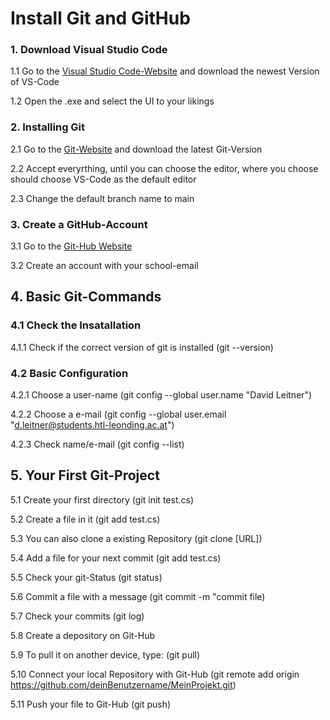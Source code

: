 # Install Git and GitHub

### 1. Download Visual Studio Code
1.1 Go to the [Visual Studio Code-Website](https://code.visualstudio.com/) and download the newest Version of VS-Code

1.2 Open the .exe and select the UI to your likings

### 2. Installing Git
2.1 Go to the [Git-Website](https://git-scm.com/) and download the latest Git-Version

2.2 Accept everyrthing, until you can choose the editor, where you choose should choose VS-Code as the default editor

2.3 Change the default branch name to main

### 3. Create a GitHub-Account
3.1 Go to the [Git-Hub Website](https://github.com/)

3.2 Create an account with your school-email

## 4. Basic Git-Commands
### 4.1 Check the Insatallation
4.1.1 Check if the correct version of git is installed (git --version)
### 4.2 Basic Configuration
4.2.1 Choose a user-name (git config --global user.name "David Leitner")

4.2.2 Choose a e-mail (git config --global user.email "d.leitner@students.htl-leonding.ac.at")

4.2.3 Check name/e-mail (git config --list)

## 5. Your First Git-Project
5.1 Create your first directory (git init test.cs)

5.2 Create a file in it (git add test.cs)

5.3 You can also clone a existing Repository (git clone [URL])

5.4 Add a file for your next commit (git add test.cs)

5.5 Check your git-Status (git status)

5.6 Commit a file with a message (git commit -m "commit file)

5.7 Check your commits (git log)

5.8 Create a depository on Git-Hub

5.9 To pull it on another device, type: (git pull)

5.10 Connect your local Repository with Git-Hub (git remote add origin https://github.com/deinBenutzername/MeinProjekt.git)

5.11 Push your file to Git-Hub (git push)